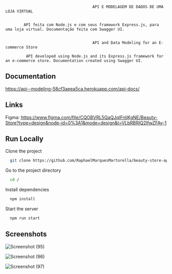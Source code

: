 ﻿                                          API E MODELAGEM DE DADOS DE UMA LOJA VIRTUAL


            API feita com Node.js e com seus framework Express.js, para uma loja virtual. Documentação feita com Swagger UI.


                                          API and Data Modeling for an E-commerce Store
                        
             API developed using Node.js and its Express.js framework for an e-commerce store. Documentation created using Swagger UI.

                                





## Documentation

https://api--modeling-58cf3aeea5ca.herokuapp.com/api-docs/
## Links

Figma: https://www.figma.com/file/CQOBVRL5QaQJqIFnljKgNE/Beauty-Store?type=design&node-id=0%3A1&mode=design&t=VLbRBRIQ2lfwZFAy-1
## Run Locally

Clone the project

```bash
  git clone https://github.com/RaphaelMarquesMartorella/beauty-store-api.git
```

Go to the project directory

```bash
  cd /
```

Install dependencies

```bash
  npm install
```

Start the server

```bash
  npm run start
```


## Screenshots

![Screenshot (95)](https://github.com/RaphaelMarquesMartorella/beauty-store-api/assets/118463534/c700980e-9eec-4e6c-8b91-671ff206c01d)


![Screenshot (96)](https://github.com/RaphaelMarquesMartorella/beauty-store-api/assets/118463534/2aa54728-4d4e-4a5e-b6c6-83b711ee41a9)



![Screenshot (97)](https://github.com/RaphaelMarquesMartorella/beauty-store-api/assets/118463534/625cfea6-e7ae-42fc-8f0b-9f0889da64ad)





